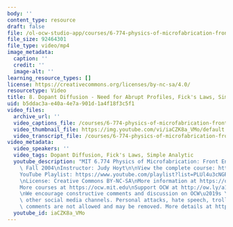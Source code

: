 ```yaml
---
body: ''
content_type: resource
draft: false
file: /ol-ocw-studio-app/courses/6-774-physics-of-microfabrication-front-end-processing-fall-2004/mit6_774f04_lec08_360p_16_9.mp4
file_size: 92464301
file_type: video/mp4
image_metadata:
  caption: ''
  credit: ''
  image-alt: ''
learning_resource_types: []
license: https://creativecommons.org/licenses/by-nc-sa/4.0/
resourcetype: Video
title: 8. Dopant Diffusion - Need for Abrupt Profiles, Fick's Laws, Simple Analytic
uid: b5ddac3a-e40a-4e7a-901d-1a4f18f3c5f1
video_files:
  archive_url: ''
  video_captions_file: /courses/6-774-physics-of-microfabrication-front-end-processing-fall-2004/1usKzT5lXIFBbXrwHd6MmOD3PbE3Z9HPO_transcript.webvtt
  video_thumbnail_file: https://img.youtube.com/vi/iaCZK8a_VMo/default.jpg
  video_transcript_file: /courses/6-774-physics-of-microfabrication-front-end-processing-fall-2004/1usKzT5lXIFBbXrwHd6MmOD3PbE3Z9HPO_transcript.pdf
video_metadata:
  video_speakers: ''
  video_tags: Dopant Diffusion, Fick's Laws, Simple Analytic
  youtube_description: "MIT 6.774 Physics of Microfabrication: Front End Processing,\
    \ Fall 2004\nInstructor: Judy Hoyt\n\nView the complete course: https://ocw.mit.edu/courses/6-774-physics-of-microfabrication-front-end-processing-fall-2004/\n\
    YouTube Playlist: https://www.youtube.com/playlist?list=PLUl4u3cNGP61IMhYaHL_x-RzNUIDJD9XK\n\
    \nLicense: Creative Commons BY-NC-SA\nMore information at https://ocw.mit.edu/terms\n\
    More courses at https://ocw.mit.edu\nSupport OCW at http://ow.ly/a1If50zVRlQ\n\
    \nWe encourage constructive comments and discussion on OCW\u2019s YouTube and\
    \ other social media channels. Personal attacks, hate speech, trolling, and inappropriate\
    \ comments are not allowed and may be removed. More details at https://ocw.mit.edu/comments."
  youtube_id: iaCZK8a_VMo
---
```

